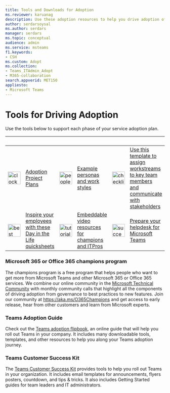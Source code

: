 ```yaml
---
title: Tools and Downloads for Adoption
ms.reviewer: karuanag
description: Use these adoption resources to help you drive adoption of Microsoft Teams and other Microsoft 365 or Office 365 services.
author: serdarsoysal
ms.author: serdars
manager: serdars
ms.topic: conceptual
audience: admin 
ms.service: msteams
f1.keywords:
- CSH
ms.custom: Adopt
ms.collection: 
- Teams_ITAdmin_Adopt
- M365-collaboration
search.appverid: MET150
appliesto: 
- Microsoft Teams
---
```

# Tools for Driving Adoption 

Use the tools below to support each phase of your service adoption plan.  

|&nbsp;|&nbsp;|&nbsp;|&nbsp;|&nbsp;|&nbsp;|
| ------------- | ------------- | ------------- | ------------- | ------------- | ------------- |
| <img src="https://docs.microsoft.com/office/media/icons/clock-teams.svg" width="40 px" height="40 px" alt="clock icon">| [Adoption Project Plans](https://github.com/MicrosoftDocs/OfficeDocs-SkypeForBusiness/blob/live/Teams/downloads/teams-adopt-service-adoption-plans-oct-2018.zip) | <img src="https://docs.microsoft.com/office/media/icons/users-people.svg" width="40 px" height="40 px" alt="people icon">| [Example personas and work styles](https://github.com/MicrosoftDocs/OfficeDocs-SkypeForBusiness/blob/live/Teams/downloads/teams-adopt-example-personas.zip) | <img src="https://docs.microsoft.com/office/media/icons/task-checklist-planning-teams.svg" width="40 px" height="40 px" alt="checklist icon"> | [Use this template to assign workstreams to key team members and communicate with stakeholders](https://github.com/MicrosoftDocs/OfficeDocs-SkypeForBusiness/blob/live/Teams/downloads/teams-adopt-work-assign-and-stakeholders.zip) |
| <img src="https://docs.microsoft.com/office/media/icons/best-practices-teams.svg" width="40 px" height="40 px" alt="best practices icon">| [Inspire your employees with these Day in the Life quicksheets](https://github.com/MicrosoftDocs/OfficeDocs-SkypeForBusiness/blob/live/Teams/downloads/teams-adopt-day-in-the-life-quicksheets.zip) | <img src="https://docs.microsoft.com/office/media/icons/education-tutorial-teams.svg" width="40 px" height="40 px" alt="tutorial icon">| [Embeddable video resources for champions and ITPros](https://aka.ms/CoffeeintheCloud) | <img src="https://docs.microsoft.com/office/media/icons/success.svg" width="40 px" height="40 px" alt="success icon">| [Prepare your helpdesk for Microsoft Teams](https://github.com/MicrosoftDocs/OfficeDocs-SkypeForBusiness/blob/live/Teams/downloads/teams-adopt-helpdesk-guide.pdf) |

### Microsoft 365 or Office 365 champions program
The champions program is a free program that helps people who want to get more from Microsoft Teams and other Microsoft 365 or Office 365 services. We combine our online community in the [Microsoft Technical Community](https://aka.ms/DriveAdoption) with monthly community calls that highlight all the components of driving adoption from governance to best practices to new features. Join our community at https://aka.ms/O365Champions and get access to early release, hear from other customers and learn from Microsoft experts.  

### Teams Adoption Guide
Check out the [Teams adoption flipbook](https://aka.ms/teamstoolkit), an online guide that will help you roll out Teams in your company. It includes many downloadable tools, templates, and other resources to help you along your Teams adoption journey.

### Teams Customer Success Kit
The [Teams Customer Success Kit](https://aka.ms/TeamsCustomerSuccess) provides tools to help you roll out Teams in your organization. It includes email templates for announcements, flyers posters, countdown, and tips & tricks. It also includes Getting Started guides for team leaders and IT administrators.
